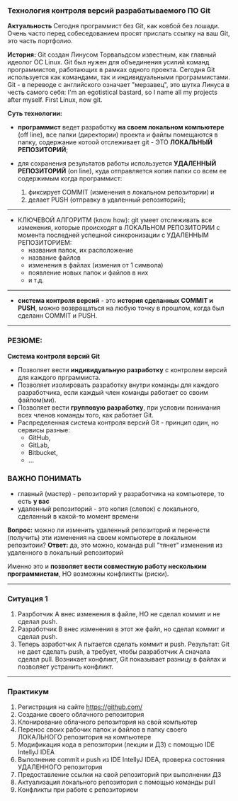 ### Технология контроля версий разрабатываемого ПО Git

**Актуальность**
Сегодня программист без Git, как ковбой без лошади.
Очень часто перед собеседованием просят прислать ссылку на ваш Git, это часть портфолио.

**История:** 
Git создан Линусом Торвальдсом известным, как главный идеолог ОС Linux. 
Git был нужен для объединения усилий команд программистов, работающих в рамках одного проекта.
Сегодня Git используется как командами, так и индивидуальными программистами.
Git - в переводе с английского означает "мерзавец", это шутка Линуса в честь самого себя:
I'm an egotistical bastard, so I name all my projects after myself. First Linux, now git.

**Суть технологии:**
- **программист** ведет разработку **на своем локальном компьютере** (off line), все папки (директории) проекта и 
файлы помещаются в папку, содержание котоой отслеживает git - ЭТО **ЛОКАЛЬНЫЙ РЕПОЗИТОРИЙ**;

- для сохранения результатов работы используется **УДАЛЕННЫЙ РЕПОЗИТОРИЙ** (on line), куда отправляется
копия папки со всем ее содержимым когда программист:  
  1. фиксирует COMMIT (изменения в локальном репозитории) и 
  2. делает PUSH (отправку в удаленный репозиторий);

_________________________________________________________

- КЛЮЧЕВОЙ АЛГОРИТМ (know how): 
git умеет отслеживать все изменения, которые происходят в ЛОКАЛЬНОМ РЕПОЗИТОРИИ
с момента последней успешной синхронизации с УДАЛЕННЫМ РЕПОЗИТОРИЕМ:
  - названия папок, их расположение
  - название файлов
  - изменения в файлах (измения от 1 символа)
  - появление новых папок и файлов в них
  - и т.д.
_________________________________________________________

- **система контроля версий** - это **история сделанных COMMIT и PUSH**, можно возвращаться
на любую точку в прошлом, когда был сделанн COMMIT и PUSH.

__________________________________________________________

### РЕЗЮМЕ:
**Система контроля версий Git**
* Позволяет вести **индивидуальную разработку** с контролем версий для каждого прграммиста.
* Позволяет изолировать разработку внутри команды для каждого разработчика, 
если каждый член команды работает со своим файлом(ми).
* Позволяет вести **групповую разработку**, при условии понимания всех членов команды того,
как работает Git. 
* Распределенная система контроля версий Git - принцип один, но сервисы разные: 
  - GitHub, 
  - GitLab, 
  - Bitbucket,
  - ...

### ВАЖНО ПОНИМАТЬ
* главный (мастер) - репозиторий у разработчика на компьютере, то есть **у вас**
* удаленный репозиторий - это копия (слепок) с локального, сделанный в какой-то момент времени

**Вопрос:** можно ли изменить удаленный репозиторий и перенести (получить) эти изменения 
на своем компьютере в локальном репозитоии?
**Ответ:** да, это можно, команда pull "тянет" изменения из удаленного в локальный репозиторий

Именно это и **позволяет вести совместную работу нескольким программистам**, НО 
возможны конфликтты (риски). 

__________________________

### Ситуация 1
1. Разрботчик А внес изменения в файле, НО не сделал коммит и не сделал push.
2. Разработчик В внес изменения в этот же файл, но сделал коммит и сделал push.
3. Теперь азработчик А пытается сделать коммит и push.
Результат: Git не дает сделать push, а требует, чтобы разработчик А сначала сделал pull.
Возникает конфликт, Git показывает разницу в файлах и позволяет устранить конфликт.
____________________________

### Практикум
1. Регистрация на сайте https://github.com/
2. Создание своего облачного репозитория
3. Клонирование облачного репозитория на свой компьютер
4. Перенос своих рабочих папок и файлов в папку своего ЛОКАЛЬНОГО репозитория на компьютере
4. Модификация кода в репозитории (лекции и ДЗ) с помощью IDE IntellyJ IDEA
5. Выполнение commit и push из IDE IntellyJ IDEA, проверка состояния УДАЛЕННОГО репозитория
6. Предоставление ссылки на свой репозиторий при выполнении ДЗ
7. Актуализация локального репозитория с помощью команды pull
8. Конфликты при работе с репозиторием